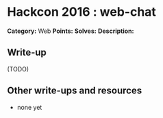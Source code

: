 # Hackcon 2016 : web-chat

**Category:** Web
**Points:** 
**Solves:** 
**Description:**



## Write-up

(TODO)

## Other write-ups and resources

* none yet
